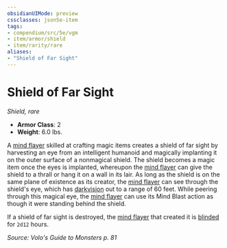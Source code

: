 ```yaml
---
obsidianUIMode: preview
cssclasses: json5e-item
tags:
- compendium/src/5e/vgm
- item/armor/shield
- item/rarity/rare
aliases: 
- "Shield of Far Sight"
---
```

# Shield of Far Sight
*Shield, rare*  

- **Armor Class**: 2
- **Weight**: 6.0 lbs.

A [mind flayer](compendium/bestiary/aberration/mind-flayer.md) skilled at crafting magic items creates a shield of far sight by harvesting an eye from an intelligent humanoid and magically implanting it on the outer surface of a nonmagical shield. The shield becomes a magic item once the eyes is implanted, whereupon the [mind flayer](compendium/bestiary/aberration/mind-flayer.md) can give the shield to a thrall or hang it on a wall in its lair. As long as the shield is on the same plane of existence as its creator, the [mind flayer](compendium/bestiary/aberration/mind-flayer.md) can see through the shield's eye, which has [darkvision](rules/senses.md#darkvision) out to a range of 60 feet. While peering through this magical eye, the [mind flayer](compendium/bestiary/aberration/mind-flayer.md) can use its Mind Blast action as though it were standing behind the shield.

If a shield of far sight is destroyed, the [mind flayer](compendium/bestiary/aberration/mind-flayer.md) that created it is [blinded](rules/conditions.md#blinded) for `2d12` hours.

*Source: Volo's Guide to Monsters p. 81*